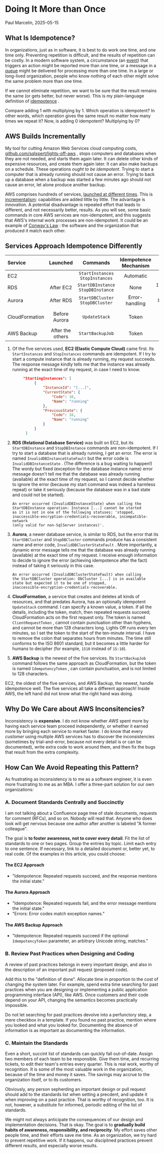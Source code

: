 # Doing It More than Once

Paul Marcelin, 2025-05-15

## What Is Idempotence?

In organizations, just as in software, it is best to do work one time, and one time only.
Preventing repetition is difficult, and the results of repetition can be costly. In a modern software system, a circumstance (an [event](https://aws.amazon.com/event-driven-architecture/)) that triggers an action might be reported more than one time, or a message in a [queue](https://docs.aws.amazon.com/AWSSimpleQueueService/latest/SQSDeveloperGuide/sqs-queue-types.html) might be delivered for processing more than one time.
In a large or long-lived organization, people who know nothing of each other might solve the same problem more than one time.

If we cannot eliminate repetition, we want to be sure that the result remains the same (or gets better, but never worse). This is my plain-language definition of [idempotence](https://en.wikipedia.org/wiki/Idempotence) .

Compare adding 1 with multiplying by 1. Which operation is idempotent? In other words, which operation gives the same result no matter how many times we repeat it? Now, is adding 0 idempotent? Multiplying by 0?

## AWS Builds Incrementally

My tool for cutting Amazon Web Services cloud computing costs, [github.com/sqlxpert/lights-off-aws](https://github.com/sqlxpert/lights-off-aws#lights-off) , stops computers and databases when they are not needed, and starts them again later. It can delete other kinds of expensive resources, and create them again later. It can also make backups on a schedule.
These operations _ought to be idempotent_. Trying to start a computer that is already running should not cause an error. Trying to back up a database when a backup was started a few minutes ago should not cause an error, let alone produce another backup.

AWS comprises hundreds of services, [launched at different times](https://en.m.wikipedia.org/wiki/Timeline_of_Amazon_Web_Services). This is [incrementalism](https://en.wikipedia.org/wiki/Incrementalism): capabilities are added little by little. The advantage is innovation. A potential disadvantage is repeated effort that leads to different, and not necessarily better, results. As you will see, some basic commands in core AWS services are non-idempotent, and this suggests that AWS's internal work processes are non-idempotent. It could be an example of [Conway's Law](https://en.m.wikipedia.org/wiki/Conway%27s_law) : the software and the organization that produced it match each other.

## Services Approach Idempotence Differently

|Service|Launched|Commands|Idempotence<br/>Mechanism|Error Name,<br/>Code (if different)|Token Name,<br/>Rules (if any)|
|:---|:---:|:---:|:---:|:---:|:---:|
|EC2||`StartInstances`<br/>`StopInstances`|Automatic|||
|RDS|After EC2|`StartDBInstance`<br/>`StopDBInstance`|None|`InvalidDBInstanceStateFault`<br/>`InvalidDBInstanceState`||
|Aurora|After RDS| `StartDBCluster`<br/>`StopDBCluster`|Error-handling|`InvalidDBClusterStateFault`||
|CloudFormation|Before Aurora|`UpdateStack`|Token||`ClientRequestToken`<br/>&le;128 letters, numbers, hyphens|
|AWS Backup|After the others|`StartBackupJob`|Token||`IdempotencyToken`|

 1. Of the five services used, **EC2 (Elastic Compute Cloud)** came first. Its `StartInstances` and `StopInstances` commands are idempotent. If I try to start a compute instance that is already running, my request succeeds. The response message kindly tells me that the instance was already running at the exact time of my request, in case I need to know.

    ```json
         "StartingInstances": [
              {
                  "InstanceId": "[...]",
                  "CurrentState": {
                      "Code": 16,
                      "Name": "running"
                  },
                  "PreviousState": {
                      "Code": 16,
                      "Name": "running"
                  }
              }
          ]
    ```

 2. **RDS (Relational Database Service)** was built on EC2, but its `StartDBInstance` and `StopDBInstance` commands are non-idempotent. If I try to start a database that is already running, I get an error. The error is named `InvalidDBInstanceStateFault` but the error code is `InvalidDBInstanceState` . (The difference is a bug waiting to happen!) The wordy but fixed (exception for the database instance name) error message doesn't tell me that the database was already running (available) at the exact time of my request, so I cannot decide whether to ignore the error (because my start command was indeed a harmless repeat) or take it seriously (because the database was in a bad state and could not be started).

    ```text
    An error occurred (InvalidDBInstanceState) when calling the
    StartDBInstance operation: Instance [...] cannot be started
    as it is not in one of the following statuses: 'stopped, 
    inaccessible-encryption-credentials-recoverable, incompatible-network
    (only valid for non-SqlServer instances)'.
    ```

 3. **Aurora**, a newer database service, is similar to RDS, but the error that its `StartDBCluster` and `StopDBCluster` commands produce has a consistent name and error code, `InvalidDBClusterStateFault` . More importantly, a dynamic error message tells me that the database was already running (available) at the exact time of my request. I receive enough information to decide to ignore the error (achieving idempotence after the fact) instead of taking it seriously in this case.

    ```text
    An error occurred (InvalidDBClusterStateFault) when calling
    the StartDBCluster operation: DbCluster [...] is in available
    state but expected it to be one of stopped,
    inaccessible-encryption-credentials-recoverable.
    ```

 4. **CloudFormation**, a service that creates and deletes all kinds of resources, and that predates Aurora, has an  optionally idempotent `UpdateStack` command. I can specify a known value, a token. If all the details, including the token, match, then repeated requests succeed; CloudFormation acts on the first request only. The token is named `ClientRequestToken` , cannot contain punctuation other than hyphens, and cannot be more than 128 characters long. Lights Off runs every ten minutes, so I set the token to the start of the ten-minute interval. I have to remove the colon that separates hours from minutes. The time still conforms to the ISO 8601 standard, but it becomes a little harder for humans to decipher (for example, `1510` instead of `15:10`).

 5. **AWS Backup** is the newest of the five services. Its `StartBackupJob` command follows the same approach as CloudFormation, but the token is named `IdempotencyToken` , can contain punctuation, and is not limited to 128 characters.

EC2, the oldest of the five services, and AWS Backup, the newest, handle idempotence well. The five services all take a different approach! Inside AWS, the left hand did not know what the right hand was doing.

## Why Do We Care about AWS Inconsitencies?

Inconsistency is **expensive**.
I do not know whether _AWS_ spent more by having each service team proceed independently, or whether it earned more by bringing each service to market faster.
I do know that every _customer_ using multiple AWS services has to discover the inconsistencies (sometimes by trial-and-error, because not every detail is or can be documented), write extra code to work around them, and then fix the bugs that result from the extra complexity.

## How Can We Avoid Repeating this Pattern?

As frustrating as inconsistency is to me as a software engineer, it is even more frustrating to me as an MBA. I offer a three-part solution for our own organizations: 

### A. Document Standards Centrally and Succinctly

I am not talking about a Confluence page tree of stale documents, requests for comment (RFCs), and so on. Nobody will read that. Anyone who does look will get nervous because one author after another is labeled "A former colleague".

The goal is **to foster awareness, not to cover every detail**. Fit the list of standards to one or two pages. Group the entries by topic. Limit each entry to one sentence. If necessary, link to a detailed document or, better yet, to real code. Of the examples in this article, you could choose:

#### The EC2 Approach

* "Idempotence: Repeated requests succeed, and the response mentions the initial state."

#### The Aurora Approach

* "Idempotence: Repeated requests fail, and the error message mentions the initial state."
* "Errors: Error codes match exception names."

#### The AWS Backup Approach

* "Idempotence: Repeated requests succeed if the optional `IdempotencyToken` parameter, an arbitrary Unicode string, matches."

### B. Review Past Practices when Designing and Coding

A review of past practices belongs in every important design, and also in the description of an important pull request (proposed code).

Add this to the "definition of done". Allocate time in proportion to the cost of changing the system later. For example, spend extra time searching for past practices when you are designing or implementing a public application programming interface (API), like AWS. Once customers and their code depend on your API, changing the semantics becomes practically impossible.

Do not let searching for past practices devolve into a perfunctory step, a mere checkbox in a template. If you found no past practice, mention where you looked and what you looked for. Documenting the absence of information is as important as documenting the information.

### C. Maintain the Standards

Even a short, succint list of standards can quickly fall out-of-date. Assign two members of each team to be responsible. Give them time, and recurring tickets, to edit their team's entries every quarter.  This is real work, worthy of recognition. It is some of the most valuable work in the organization, because of the time and money it saves. The savings may accrue to the organization itself, or to its customers.

Obviously, any person sepherding an important design or pull request should add to the standards list when setting a precdent, and update it when improving on a past practice. That is worthy of recognition, too. It is not, however, a substitute for informed, periodic editing of the list of standards.

We might not always anticipate the consequences of our design and implementation decisions. That is okay. The goal is to **gradually build habits of awareness, responsibility, and reciprocity**. My effort saves other people time, and their efforts save me time. As an organization, we try hard to prevent repetitive work. If it happens, our disciplined practices prevent different results, and especially worse results.
